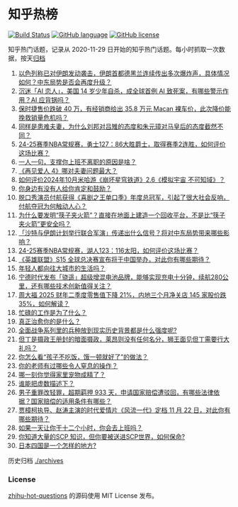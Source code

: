 # 知乎热榜
[![Build Status](https://github.com/ToWeLong/zhihu-hot-questions/workflows/CI/badge.svg)](https://github.com/ToWeLong/zhihu-hot-questions/actions)
[![GitHub language](https://img.shields.io/badge/language-golang-orange.svg)](https://golang.org/)
[![GitHub license](https://img.shields.io/github/license/ToWeLong/zhihu-hot-questions)](https://github.com/ToWeLong/zhihu-hot-questions/blob/main/LICENSE)

知乎热门话题，记录从 2020-11-29 日开始的知乎热门话题。每小时抓取一次数据，按天[归档](./archives)

<!-- BEGIN -->

1. [以色列称已对伊朗发动袭击，伊朗首都德黑兰连续传出多次爆炸声，具体情况如何？中东局势是否会再度升级？](https://www.zhihu.com/question/2109427028)
1. [沉迷「AI 恋人」，美国 14 岁少年自杀，成全球首例 AI 致死案，有哪些警示作用？AI 应背锅吗？](https://www.zhihu.com/question/1949372483)
1. [保时捷售价跌破 40 万，有经销商给出 35.8 万元 Macan 裸车价，此次降价能挽救销量危机吗？](https://www.zhihu.com/question/2015098778)
1. [同样是患难夫妻，为什么刘邦对吕雉的态度和朱元璋对马皇后的态度截然不同？](https://www.zhihu.com/question/575052609)
1. [24-25赛季NBA常规赛，勇士127：86大胜爵士，取得赛季2连胜，如何评价这场比赛？](https://www.zhihu.com/question/2118040214)
1. [一人一句，支撑你上班不离职的原因是啥？](https://www.zhihu.com/question/2037540586)
1. [《再见爱人 4》哪对夫妻问题最大？](https://www.zhihu.com/question/1772713303)
1. [如何评价2024年10月米哈游《崩坏星穹铁道》2.6《模拟宇宙 不可知域》？](https://www.zhihu.com/question/1734141781)
1. [你身边有没有人给你肯定和鼓励？](https://www.zhihu.com/question/2071816750)
1. [脱口秀演员付航获得《喜剧之王单口季》年度总冠军，引起了很大社会反响，付航夺冠为何触动人心？](https://www.zhihu.com/question/1671786614)
1. [为什么要发明“筷子夹火箭”？直接在地面上建造一个回收平台，不是比“筷子夹火箭”更安全吗？](https://www.zhihu.com/question/1656288733)
1. [「沙特与伊朗计划举行联合军演」传递出什么信号？将对中东局势带来哪些影响？](https://www.zhihu.com/question/1913411767)
1. [24-25赛季NBA常规赛，湖人123：116太阳，如何评价这场比赛？](https://www.zhihu.com/question/2115254771)
1. [《英雄联盟》S15 全球总决赛宣布将于中国举办，对此你有哪些期待？](https://www.zhihu.com/question/2003748515)
1. [年轻人都向往大城市的生活吗？](https://www.zhihu.com/question/2074274668)
1. [宁德时代发布「骁遥」超级增混电池品牌，能够实现充电十分钟，续航280公里，还有哪些技术创新值得关注？](https://www.zhihu.com/question/1937462985)
1. [周大福 2025 财年二季度零售值下降 21%，内地三个月净关店 145 家股价跌 35%，如何解读？](https://www.zhihu.com/question/1777251069)
1. [忙碌的工作是为了什么？](https://www.zhihu.com/question/2075333217)
1. [真正治愈你的是什么？](https://www.zhihu.com/question/2037773399)
1. [全面战争系列里的兵种放到现实历史背景都是什么强度呢?](https://www.zhihu.com/question/1624983033)
1. [但丁是摄政王册封的暗面摄政，莱昂则没有任何名分，狮王面见但丁需要行大礼吗？](https://www.zhihu.com/question/1928100515)
1. [你怎么看“孩子不吃饭，饿一顿就好了”的做法？](https://www.zhihu.com/question/626611666)
1. [你的老师有过哪些令人窒息的操作？](https://www.zhihu.com/question/272500951)
1. [哪一刻你觉得家里宠物成精了？](https://www.zhihu.com/question/620396745)
1. [谁能把虚数描述下？](https://www.zhihu.com/question/23887322)
1. [男子重罪改轻罪，超期羁押 933 天，申请国家赔偿遭驳回，有哪些法律依据？国家赔偿的适用条件有哪些？](https://www.zhihu.com/question/1992953451)
1. [贾樟柯执导、赵涛主演的时代爱情片《风流一代》定档 11 月 22 日，对此你有哪些期待？](https://www.zhihu.com/question/2027487502)
1. [如果一天让你干十二个小时，你会去上班吗？](https://www.zhihu.com/question/2076454627)
1. [你知道大量的SCP 知识，但你要被送进SCP世界，如何保命?](https://www.zhihu.com/question/701076007)
1. [日本四国是一个怎样的地方?](https://www.zhihu.com/question/497995365)

<!-- END -->

历史归档 [./archives](./archives)


### License
[zhihu-hot-questions](https://github.com/towelong/zhihu-hot-questions) 的源码使用 MIT License 发布。